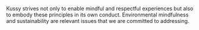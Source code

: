 
Kussy strives not only to enable mindful and respectful experiences but also to embody these principles in its own conduct. Environmental mindfulness and sustainability are relevant issues that we are committed to addressing.
